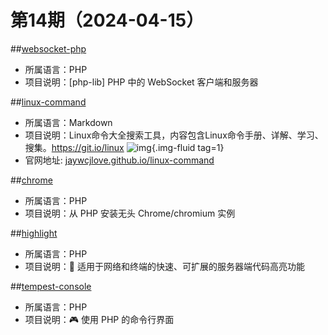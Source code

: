 # 第14期（2024-04-15）


##[websocket-php](https://github.com/sirn-se/websocket-php)
- 所属语言：PHP
- 项目说明：[php-lib] PHP 中的 WebSocket 客户端和服务器


##[linux-command](https://github.com/jaywcjlove/linux-command)
- 所属语言：Markdown
- 项目说明：Linux命令大全搜索工具，内容包含Linux命令手册、详解、学习、搜集。https://git.io/linux
![img](https://mirror.ghproxy.com/https://raw.githubusercontent.com/xiaoxuan6/weekly/main/docs/static/images/2024-04-15/1713154451.png){.img-fluid tag=1}
- 官网地址: [jaywcjlove.github.io/linux-command](https://jaywcjlove.github.io/linux-command)

##[chrome](https://github.com/chrome-php/chrome)
- 所属语言：PHP
- 项目说明：从 PHP 安装无头 Chrome/chromium 实例

##[highlight](https://github.com/tempestphp/highlight)
- 所属语言：PHP
- 项目说明：🎨 适用于网络和终端的快速、可扩展的服务器端代码高亮功能

##[tempest-console](https://github.com/tempestphp/tempest-console)
- 所属语言：PHP
- 项目说明：🎮 使用 PHP 的命令行界面
